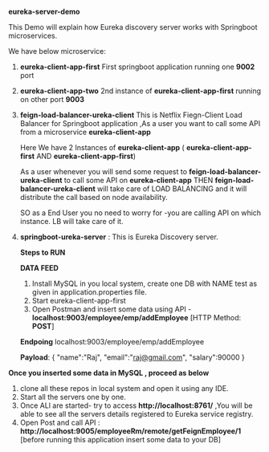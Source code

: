 ****eureka-server-demo****


This Demo will explain how Eureka discovery server works with Springboot microservices.

We have below microservice:

1. **eureka-client-app-first**  First springboot application running one **9002** port
2. **eureka-client-app-two**    2nd instance of **eureka-client-app-first** running on other port **9003**
3. **feign-load-balancer-ureka-client**   This is Netflix Fiegn-Client Load Balancer for Springboot application ,As a user you want to call some API from a microservice **eureka-client-app**
   
   Here We have 2 Instances of **eureka-client-app** ( **eureka-client-app-first** AND **eureka-client-app-first**)

   As a user whenever you will send some request to **feign-load-balancer-ureka-client** to call some API on **eureka-client-app** THEN **feign-load-balancer-ureka-client** will take care of LOAD BALANCING and it will distribute the call based on node availability.

   SO as a End User you no need to worry for -you are calling API on which instance. LB will take care of it.
   
5. **springboot-ureka-server** : This is Eureka Discovery server.


   **Steps to RUN**

   **DATA FEED**

    1. Install MySQL in you local system, create one DB with NAME test as given in application.properties file.
    2. Start eureka-client-app-first
    3. Open Postman and insert some data using API - **localhost:9003/employee/emp/addEmployee**  [HTTP Method: **POST**]
  
     **Endpoing** localhost:9003/employee/emp/addEmployee
   
     **Payload**:
       {
        "name":"Raj",
        "email":"raj@gmail.com",
        "salary":90000
      }


  **Once you inserted some data in MySQL , proceed as below**

   1. clone all these repos in local system and open it using any IDE.
   2. Start all the servers one by one.
   3. Once ALl are started- try to access **http://localhost:8761/**  ,You will be able to see all the servers details registered to Eureka service registry.
   4. Open Post and call API : **http://localhost:9005/employeeRm/remote/getFeignEmployee/1**   [before running this application insert some data to your DB]

      
  
      
  
      

   
